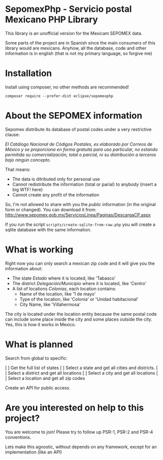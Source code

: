 # SepomexPhp - Servicio postal Mexicano PHP Library

This library is an unofficial version for the Mexicam SEPOMEX data.

Some parts of the project are in Spanish since the main consumers of this library would are mexicans.
Anyhow, all the database, code and other information is in english (that is not my primary language, so forgive me)
 
# Installation

Install using composer, no other methods are recommended!

```
composer require --prefer-dist eclipxe/sepomexphp
```

# About the SEPOMEX information

Sepomex distribute its database of postal codes under a very restrictive clause:

*El Catálogo Nacional de Códigos Postales, es elaborado por Correos de México y se proporciona en forma gratuita para uso particular,
no estando permitida su comercialización, total o parcial, ni su distribución a terceros bajo ningún concepto.*

That means:

* The data is ditributed only for personal use
* Cannot redistribute the information (total or parial) to anybody (insert a big WTF! here)
* Cannot create any profit of the information

So, I'm not allowed to share with you the *public* information (in the original form or changed).
You can download it from: http://www.sepomex.gob.mx/ServiciosLinea/Paginas/DescargaCP.aspx

If you run the script `scripts/create-sqlite-from-raw.php` you will create a sqlite database with the same information.

# What is working

Right now you can only search a mexican zip code and it will give you the information about:

* The state *Estado* where it is located, like 'Tabasco'
* The district *Delegación/Municipio* where it is located, like 'Centro'
* A list of locations *Colonias*, each location contains:
    * Name of the location, like '1 de mayo'
    * Type of the location, like 'Colonia' or 'Unidad habitacional'
    * City Name, like 'Villahermosa'

The city is located under the location entity because the same postal code can include some place inside the city
and some places outside the city. Yes, this is how it works in Mexico.

# What is planned

Search from global to specific:

[ ] Get the full list of states
[ ] Select a state and get all cities and districts.
[ ] Select a district and get all locations
[ ] Select a city and get all locations
[ ] Select a location and get all zip codes

Create an API for public access. 

# Are you interested on help to this project?

You are welcome to join! Please try to follow up PSR-1, PSR-2 and PSR-4 conventions.

Lets make this agnostic, without depends on any framework, except for an implementation (like an API)





